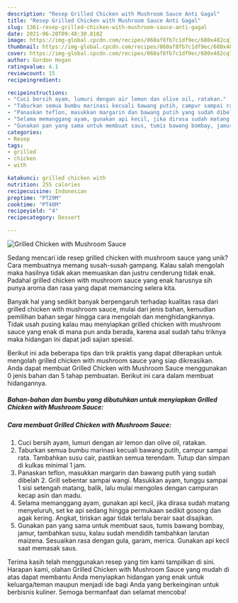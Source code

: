 ```yaml
---
description: "Resep Grilled Chicken with Mushroom Sauce Anti Gagal"
title: "Resep Grilled Chicken with Mushroom Sauce Anti Gagal"
slug: 1361-resep-grilled-chicken-with-mushroom-sauce-anti-gagal
date: 2021-06-20T09:48:30.810Z
image: https://img-global.cpcdn.com/recipes/060af8fb7c1df9ec/680x482cq70/grilled-chicken-with-mushroom-sauce-foto-resep-utama.jpg
thumbnail: https://img-global.cpcdn.com/recipes/060af8fb7c1df9ec/680x482cq70/grilled-chicken-with-mushroom-sauce-foto-resep-utama.jpg
cover: https://img-global.cpcdn.com/recipes/060af8fb7c1df9ec/680x482cq70/grilled-chicken-with-mushroom-sauce-foto-resep-utama.jpg
author: Gordon Hogan
ratingvalue: 4.1
reviewcount: 15
recipeingredient:

recipeinstructions:
- "Cuci bersih ayam, lumuri dengan air lemon dan olive oil, ratakan."
- "Taburkan semua bumbu marinasi kecuali bawang putih, campur sampai rata. Tambahkan susu cair, pastikan semua terendam. Tutup dan simpan di kulkas minimal 1 jam."
- "Panaskan teflon, masukkan margarin dan bawang putih yang sudah dibelah 2. Grill sebentar sampai wangi. Masukkan ayam, tunggu sampai 1 sisi setengah matang, balik, lalu mulai mengoles dengan campuran kecap asin dan madu."
- "Selama memanggang ayam, gunakan api kecil, jika dirasa sudah matang menyeluruh, set ke api sedang hingga permukaan sedikit gosong dan agak kering. Angkat, tiriskan agar tidak terlalu berair saat disajikan."
- "Gunakan pan yang sama untuk membuat saus, tumis bawang bombay, jamur, tambahkan susu, kalau sudah mendidih tambahkan larutan maizena. Sesuaikan rasa dengan gula, garam, merica. Gunakan api kecil saat memasak saus."
categories:
- Resep
tags:
- grilled
- chicken
- with

katakunci: grilled chicken with 
nutrition: 255 calories
recipecuisine: Indonesian
preptime: "PT29M"
cooktime: "PT40M"
recipeyield: "4"
recipecategory: Dessert

---
```



![Grilled Chicken with Mushroom Sauce](https://img-global.cpcdn.com/recipes/060af8fb7c1df9ec/680x482cq70/grilled-chicken-with-mushroom-sauce-foto-resep-utama.jpg)

Sedang mencari ide resep grilled chicken with mushroom sauce yang unik? Cara membuatnya memang susah-susah gampang. Kalau salah mengolah maka hasilnya tidak akan memuaskan dan justru cenderung tidak enak. Padahal grilled chicken with mushroom sauce yang enak harusnya sih punya aroma dan rasa yang dapat memancing selera kita.



Banyak hal yang sedikit banyak berpengaruh terhadap kualitas rasa dari grilled chicken with mushroom sauce, mulai dari jenis bahan, kemudian pemilihan bahan segar hingga cara mengolah dan menghidangkannya. Tidak usah pusing kalau mau menyiapkan grilled chicken with mushroom sauce yang enak di mana pun anda berada, karena asal sudah tahu triknya maka hidangan ini dapat jadi sajian spesial.


Berikut ini ada beberapa tips dan trik praktis yang dapat diterapkan untuk mengolah grilled chicken with mushroom sauce yang siap dikreasikan. Anda dapat membuat Grilled Chicken with Mushroom Sauce menggunakan 0 jenis bahan dan 5 tahap pembuatan. Berikut ini cara dalam membuat hidangannya.

<!--inarticleads1-->

##### Bahan-bahan dan bumbu yang dibutuhkan untuk menyiapkan Grilled Chicken with Mushroom Sauce:





<!--inarticleads2-->

##### Cara membuat Grilled Chicken with Mushroom Sauce:

1. Cuci bersih ayam, lumuri dengan air lemon dan olive oil, ratakan.
1. Taburkan semua bumbu marinasi kecuali bawang putih, campur sampai rata. Tambahkan susu cair, pastikan semua terendam. Tutup dan simpan di kulkas minimal 1 jam.
1. Panaskan teflon, masukkan margarin dan bawang putih yang sudah dibelah 2. Grill sebentar sampai wangi. Masukkan ayam, tunggu sampai 1 sisi setengah matang, balik, lalu mulai mengoles dengan campuran kecap asin dan madu.
1. Selama memanggang ayam, gunakan api kecil, jika dirasa sudah matang menyeluruh, set ke api sedang hingga permukaan sedikit gosong dan agak kering. Angkat, tiriskan agar tidak terlalu berair saat disajikan.
1. Gunakan pan yang sama untuk membuat saus, tumis bawang bombay, jamur, tambahkan susu, kalau sudah mendidih tambahkan larutan maizena. Sesuaikan rasa dengan gula, garam, merica. Gunakan api kecil saat memasak saus.




Terima kasih telah menggunakan resep yang tim kami tampilkan di sini. Harapan kami, olahan Grilled Chicken with Mushroom Sauce yang mudah di atas dapat membantu Anda menyiapkan hidangan yang enak untuk keluarga/teman maupun menjadi ide bagi Anda yang berkeinginan untuk berbisnis kuliner. Semoga bermanfaat dan selamat mencoba!
